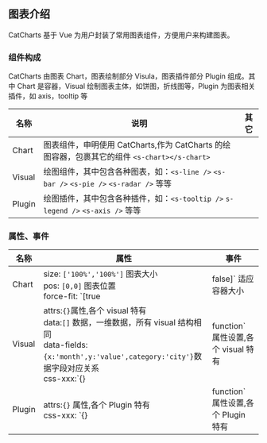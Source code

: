 ## 图表介绍

CatCharts 基于 Vue 为用户封装了常用图表组件，方便用户来构建图表。

### 组件构成

CatCharts 由图表 Chart，图表绘制部分 Visula，图表插件部分 Plugin 组成。其中 Chart 是容器，Visual 绘制图表主体，如饼图，折线图等，Plugin 为图表相关插件，如 axis，tooltip 等

| 名称   | 说明                                                                                         | 其它 |
| ------ | -------------------------------------------------------------------------------------------- | ---- |
| Chart  | 图表组件，申明使用 CatCharts,作为 CatCharts 的绘图容器，包裹其它的组件 `<s-chart></s-chart>` |      |
| Visual | 绘图组件，其中包含各种图表，如：`<s-line />` `<s-bar />` `<s-pie />` `<s-radar />` 等等      |      |
| Plugin | 绘图插件，其中包含各种插件，如：`<s-tooltip />` `s-legend />` `<s-axis />` 等等              |      |

### 属性、事件

| 名称   | 属性                                                                                                                                                                                                                   | 事件                                                                                                                                                                                                                          |
| ------ | ---------------------------------------------------------------------------------------------------------------------------------------------------------------------------------------------------------------------- | ----------------------------------------------------------------------------------------------------------------------------------------------------------------------------------------------------------------------------- |
| Chart  | size: `['100%','100%']` 图表大小<br/> pos: `[0,0]` 图表位置<br/> force-fit: `[true | false]` 适应容器大小                                                                                                          | `beforeCreate` 图表创建前<br/>`create` 图表创建<br/>`beforeRender` 图表渲染前<br/>`render` 图表渲染<br/>`beforeUpdate` 图表更新前<br/>`update` 图表更新<br/>`beforeDestroy` 图表卸载前<br/>`destroy` 图表卸载<br/>            |
| Visual | attrs:`{}`属性,各个 visual 特有 <br/> data:`[]` 数据，一维数据，所有 visual 结构相同 <br/> data-fields:`{x:'month',y:'value',category:'city'}`数据字段对应关系 <br/> css-xxx:`{} | function` 属性设置,各个 visual 特有 | `<s-line>`<a href="/#/demo/line/api">事件</a> <br/> `<s-bar>`<a href="/#/demo/bar/api">事件</a> <br/>`<s-pie>`<a href="/#/demo/pie/api">事件</a> <br/>`<s-radar>`<a href="/#/demo/radar/api">事件</a> <br/>                       |
| Plugin | attrs:`{}` 属性,各个 Plugin 特有 <br/>css-xxx: `{} | function` 属性设置,各个 Plugin 特有                                                                                                                               | `<s-tooltip>`<a href="/#/plugin/tooltip/api">事件</a> <br/> `<s-legend>`<a href="/#/plugin/legend/api">事件</a> <br/> `<s-axis>`<a href="/#/plugin/axis/api">事件</a> <br/> `<s-grid>`<a href="/#/plugin/grid/api">事件</a> <br/> |
